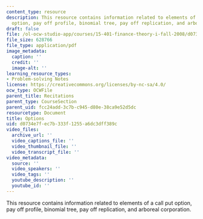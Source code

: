 ```yaml
---
content_type: resource
description: This resource contains information related to elements of a call put
  option, pay off profile, binomial tree, pay off replication, and arboreal corporation.
draft: false
file: /ol-ocw-studio-app/courses/15-401-finance-theory-i-fall-2008/d0734e7fec7b333f1255a6dc3dff389c_MIT15_401F08_rec05.pdf
file_size: 628766
file_type: application/pdf
image_metadata:
  caption: ''
  credit: ''
  image-alt: ''
learning_resource_types:
- Problem-solving Notes
license: https://creativecommons.org/licenses/by-nc-sa/4.0/
ocw_type: OCWFile
parent_title: Recitations
parent_type: CourseSection
parent_uid: fcc24add-3c7b-c945-d80e-38ca9e52d5dc
resourcetype: Document
title: Options
uid: d0734e7f-ec7b-333f-1255-a6dc3dff389c
video_files:
  archive_url: ''
  video_captions_file: ''
  video_thumbnail_file: ''
  video_transcript_file: ''
video_metadata:
  source: ''
  video_speakers: ''
  video_tags: ''
  youtube_description: ''
  youtube_id: ''
---
```

This resource contains information related to elements of a call put option, pay off profile, binomial tree, pay off replication, and arboreal corporation.